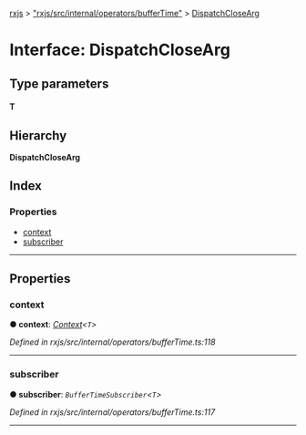 [rxjs](../README.md) > ["rxjs/src/internal/operators/bufferTime"](../modules/_rxjs_src_internal_operators_buffertime_.md) > [DispatchCloseArg](../interfaces/_rxjs_src_internal_operators_buffertime_.dispatchclosearg.md)

# Interface: DispatchCloseArg

## Type parameters
#### T 
## Hierarchy

**DispatchCloseArg**

## Index

### Properties

* [context](_rxjs_src_internal_operators_buffertime_.dispatchclosearg.md#context)
* [subscriber](_rxjs_src_internal_operators_buffertime_.dispatchclosearg.md#subscriber)

---

## Properties

<a id="context"></a>

###  context

**● context**: *[Context](../classes/_rxjs_src_internal_operators_buffertime_.context.md)<`T`>*

*Defined in rxjs/src/internal/operators/bufferTime.ts:118*

___
<a id="subscriber"></a>

###  subscriber

**● subscriber**: *`BufferTimeSubscriber`<`T`>*

*Defined in rxjs/src/internal/operators/bufferTime.ts:117*

___

